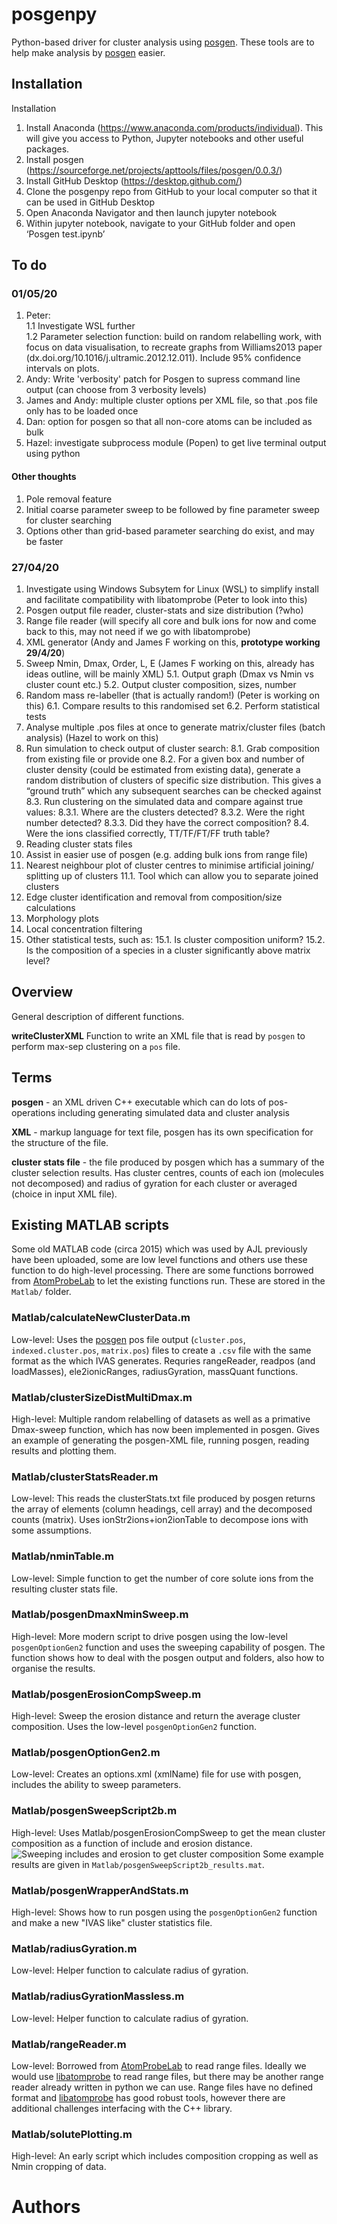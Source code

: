 # posgenpy
Python-based driver for cluster analysis using [posgen](http://apttools.sourceforge.net). These tools are to help make analysis by [posgen](http://apttools.sourceforge.net) easier.
## Installation 
Installation
1.	Install Anaconda (https://www.anaconda.com/products/individual). This will give you access to Python, Jupyter notebooks and other useful packages.
2.	Install posgen (https://sourceforge.net/projects/apttools/files/posgen/0.0.3/) 
3.	Install GitHub Desktop (https://desktop.github.com/)
4.	Clone the posgenpy repo from GitHub to your local computer so that it can be used in GitHub Desktop
5.	Open Anaconda Navigator and then launch jupyter notebook
6.	Within jupyter notebook, navigate to your GitHub folder and open ‘Posgen test.ipynb’

## To do
### 01/05/20
1. Peter: <br>
1.1 Investigate WSL further <br>
1.2 Parameter selection function: build on random relabelling work, with focus on data visualisation, to recreate graphs from Williams2013 paper (dx.doi.org/10.1016/j.ultramic.2012.12.011). Include 95% confidence intervals on plots.
2. Andy: Write 'verbosity' patch for Posgen to supress command line output (can choose from 3 verbosity levels)
3. James and Andy: multiple cluster options per XML file, so that .pos file only has to be loaded once
4. Dan: option for posgen so that all non-core atoms can be included as bulk
5. Hazel: investigate subprocess module (Popen) to get live terminal output using python

#### Other thoughts
1. Pole removal feature
2. Initial coarse parameter sweep to be followed by fine parameter sweep for cluster searching
3. Options other than grid-based parameter searching do exist, and may be faster


### 27/04/20
1. Investigate using Windows Subsytem for Linux (WSL) to simplify install and facilitate compatibility with libatomprobe (Peter to look into this)
2.	Posgen output file reader, cluster-stats and size distribution (?who)
3.	Range file reader (will specify all core and bulk ions for now and come back to this, may not need if we go with libatomprobe)
4.	XML generator (Andy and James F working on this, **prototype working 29/4/20**)
5.	Sweep Nmin, Dmax, Order, L, E (James F working on this, already has ideas outline, will be mainly XML)
5.1.	Output graph (Dmax vs Nmin vs cluster count etc.) 
5.2.	Output cluster composition, sizes, number
6.	Random mass re-labeller (that is actually random!) (Peter is working on this)
6.1.	Compare results to this randomised set 
6.2.	Perform statistical tests
7.	Analyse multiple .pos files at once to generate matrix/cluster files (batch analysis) (Hazel to work on this)
8.	Run simulation to check output of cluster search:
8.1.	Grab composition from existing file or provide one
8.2.	For a given box and number of cluster density (could be estimated from existing data), generate a random distribution of clusters of specific size distribution. This gives a “ground truth” which any subsequent searches can be checked against
8.3.	Run clustering on the simulated data and compare against true values:
8.3.1.	Where are the clusters detected? 
8.3.2.	Were the right number detected? 
8.3.3.	Did they have the correct composition? 
8.4.	Were the ions classified correctly, TT/TF/FT/FF truth table?
9.	Reading cluster stats files
10.	Assist in easier use of posgen (e.g. adding bulk ions from range file) 
11.	Nearest neighbour plot of cluster centres to minimise artificial joining/ splitting up of clusters 
11.1.	Tool which can allow you to separate joined clusters
12.	Edge cluster identification and removal from composition/size calculations 
13.	Morphology plots 
14.	Local concentration filtering 
15.	Other statistical tests, such as: 
15.1.	Is cluster composition uniform? 
15.2.	Is the composition of a species in a cluster significantly above matrix level?


## Overview
General description of different functions.

**writeClusterXML** Function to write an XML file that is read by `posgen` to perform max-sep clustering on a `pos` file.

## Terms
**posgen** - an XML driven C++ executable which can do lots of pos-operations including generating simulated data and cluster analysis

**XML** - markup language for text file, posgen has its own specification for the structure of the file.

**cluster stats file** - the file produced by posgen which has a summary of the cluster selection results. Has cluster centres, counts of each ion (molecules not decomposed) and radius of gyration for each cluster or averaged (choice in input XML file).
## Existing MATLAB scripts
Some old MATLAB code (circa 2015) which was used by AJL previously have been uploaded, some are low level functions and others use these function to do high-level processing. There are some functions borrowed from [AtomProbeLab](http://AtomProbeLab.sourceforge.net) to let the existing functions run. These are stored in the `Matlab/` folder.
### Matlab/calculateNewClusterData.m
Low-level: Uses the [posgen](http://apttools.sourceforge.net) pos file output (`cluster.pos`, `indexed.cluster.pos`, `matrix.pos`) files to create a `.csv` file with the same format as the which IVAS generates.
Requries rangeReader, readpos (and loadMasses), ele2ionicRanges, radiusGyration, massQuant functions.
### Matlab/clusterSizeDistMultiDmax.m
High-level: Multiple random relabelling of datasets as well as a primative Dmax-sweep function, which has now been implemented in posgen. Gives an example of generating the posgen-XML file, running posgen, reading results and plotting them.
### Matlab/clusterStatsReader.m
Low-level: This reads the clusterStats.txt file produced by posgen returns the array of elements (column headings, cell array) and the decomposed counts (matrix). Uses ionStr2ions+ion2ionTable to decompose ions with some assumptions.
### Matlab/nminTable.m
Low-level: Simple function to get the number of core solute ions from the resulting cluster stats file.
### Matlab/posgenDmaxNminSweep.m
High-level: More modern script to drive posgen using the low-level `posgenOptionGen2` function and uses the sweeping capability of posgen. The function shows how to deal with the posgen output and folders, also how to organise the results.
### Matlab/posgenErosionCompSweep.m
High-level: Sweep the erosion distance and return the average cluster composition. Uses the low-level `posgenOptionGen2` function.
### Matlab/posgenOptionGen2.m
Low-level: Creates an options.xml (xmlName) file for use with posgen, includes the ability to sweep parameters.
### Matlab/posgenSweepScript2b.m
High-level: Uses Matlab/posgenErosionCompSweep to get the mean cluster composition as a function of include and erosion distance.
![Sweeping includes and erosion to get cluster composition](docs/ML_posgenSweepScript2b.PNG)
Some example results are given in `Matlab/posgenSweepScript2b_results.mat`.
### Matlab/posgenWrapperAndStats.m
High-level: Shows how to run posgen using the `posgenOptionGen2` function and make a new "IVAS like" cluster statistics file.
### Matlab/radiusGyration.m
Low-level: Helper function to calculate radius of gyration.
### Matlab/radiusGyrationMassless.m
Low-level: Helper function to calculate radius of gyration.
### Matlab/rangeReader.m
Low-level: Borrowed from [AtomProbeLab](http://AtomProbeLab.sourceforge.net) to read range files. Ideally we would use [libatomprobe](https://bitbucket.org/mycae_gmx/libatomprobe/src/default/) to read range files, but there may be another range reader already written in python we can use. Range files have no defined format and [libatomprobe](https://bitbucket.org/mycae_gmx/libatomprobe/src/default/) has good robust tools, however there are additional challenges interfacing with the C++ library.
### Matlab/solutePlotting.m
High-level: An early script which includes composition cropping as well as Nmin cropping of data.

# Authors
